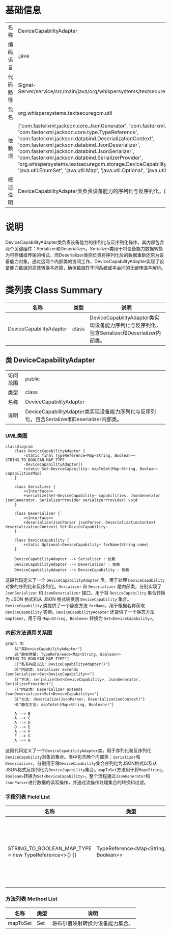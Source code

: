 # 基础信息

|      |      |
|------|------|
| 名称 | DeviceCapabilityAdapter |
| 编码语言 | .java |
| 代码路径 | Signal-Server/service/src/main/java/org/whispersystems/textsecuregcm/util/DeviceCapabilityAdapter.java |
| 包名 | org.whispersystems.textsecuregcm.util |
| 依赖项 | ['com.fasterxml.jackson.core.JsonGenerator', 'com.fasterxml.jackson.core.JsonParser', 'com.fasterxml.jackson.core.type.TypeReference', 'com.fasterxml.jackson.databind.DeserializationContext', 'com.fasterxml.jackson.databind.JsonDeserializer', 'com.fasterxml.jackson.databind.JsonSerializer', 'com.fasterxml.jackson.databind.SerializerProvider', 'org.whispersystems.textsecuregcm.storage.DeviceCapability', 'java.io.IOException', 'java.util.EnumSet', 'java.util.Map', 'java.util.Optional', 'java.util.Set', 'java.util.stream.Collectors'] |
| 概述说明 | DeviceCapabilityAdapter类负责设备能力的序列化与反序列化，内置Serializer和Deserializer类。 |

# 说明

DeviceCapabilityAdapter类负责设备能力的序列化与反序列化操作，其内部包含两个关键组件：Serializer和Deserializer。Serializer类用于将设备能力数据转换为可存储或传输的格式，而Deserializer类则负责将序列化后的数据重新还原为设备能力对象。通过这两个内部类的协同工作，DeviceCapabilityAdapter实现了设备能力数据的高效转换与还原，确保数据在不同系统或平台间的无缝传递与解析。

# 类列表 Class Summary

| 名称   | 类型  | 说明 |
|-------|------|-------------|
| DeviceCapabilityAdapter | class | DeviceCapabilityAdapter类实现设备能力序列化与反序列化，包含Serializer和Deserializer内部类。 |



## 类 DeviceCapabilityAdapter

|      |      |
|------|------|
| 访问范围 | public |
| 类型 | class |
| 名称 | DeviceCapabilityAdapter |
| 说明 | DeviceCapabilityAdapter类实现设备能力序列化与反序列化，包含Serializer和Deserializer内部类。 |


### UML类图

```mermaid
classDiagram
    class DeviceCapabilityAdapter {
        -static final TypeReference~Map~String, Boolean~~ STRING_TO_BOOLEAN_MAP_TYPE
        -DeviceCapabilityAdapter()
        +static Set~DeviceCapability~ mapToSet(Map~String, Boolean~ capabilitiesMap)
    }

    class Serializer {
        <<Interface>>
        +serialize(Set~DeviceCapability~ capabilities, JsonGenerator jsonGenerator, SerializerProvider serializerProvider) void
    }

    class Deserializer {
        <<Interface>>
        +deserialize(JsonParser jsonParser, DeserializationContext deserializationContext) Set~DeviceCapability~
    }

    class DeviceCapability {
        +static Optional~DeviceCapability~ forName(String name)
    }

    DeviceCapabilityAdapter --> Serializer : 依赖
    DeviceCapabilityAdapter --> Deserializer : 依赖
    DeviceCapabilityAdapter --> DeviceCapability : 依赖
```

这段代码定义了一个 `DeviceCapabilityAdapter` 类，用于处理 `DeviceCapability` 对象的序列化和反序列化。`Serializer` 和 `Deserializer` 是内部类，分别实现了 `JsonSerializer` 和 `JsonDeserializer` 接口，用于将 `DeviceCapability` 集合转换为 JSON 格式和从 JSON 格式转换回 `DeviceCapability` 集合。`DeviceCapability` 类提供了一个静态方法 `forName`，用于根据名称获取 `DeviceCapability` 实例。`DeviceCapabilityAdapter` 还提供了一个静态方法 `mapToSet`，用于将 `Map<String, Boolean>` 转换为 `Set<DeviceCapability>`。


### 内部方法调用关系图

```mermaid
graph TD
    A["类DeviceCapabilityAdapter"]
    B["静态常量: TypeReference<Map<String, Boolean>> STRING_TO_BOOLEAN_MAP_TYPE"]
    C["私有构造方法: DeviceCapabilityAdapter()"]
    D["内部类: Serializer extends JsonSerializer<Set<DeviceCapability>>"]
    E["方法: serialize(Set<DeviceCapability>, JsonGenerator, SerializerProvider)"]
    F["内部类: Deserializer extends JsonDeserializer<Set<DeviceCapability>>"]
    G["方法: deserialize(JsonParser, DeserializationContext)"]
    H["静态方法: mapToSet(Map<String, Boolean>)"]

    A --> B
    A --> C
    A --> D
    D --> E
    A --> F
    F --> G
    A --> H
```

这段代码定义了一个`DeviceCapabilityAdapter`类，用于序列化和反序列化`DeviceCapability`对象的集合。类中包含两个内部类：`Serializer`和`Deserializer`，分别用于将`DeviceCapability`集合序列化为JSON格式以及从JSON格式反序列化为`DeviceCapability`集合。`mapToSet`方法用于将`Map<String, Boolean>`转换为`Set<DeviceCapability>`。整个流程通过`JsonGenerator`和`JsonParser`进行数据的读写操作，并通过流操作处理集合的转换和过滤。

### 字段列表 Field List

| 名称  | 类型  | 说明 |
|-------|-------|------|
| STRING_TO_BOOLEAN_MAP_TYPE = new TypeReference<>() {} | TypeReference<Map<String, Boolean>> | 定义字符串到布尔值的映射类型引用。 |

### 方法列表 Method List

| 名称  | 类型  | 说明 |
|-------|-------|------|
| mapToSet | Set<DeviceCapability> | 将布尔值映射转换为设备能力集合。 |




